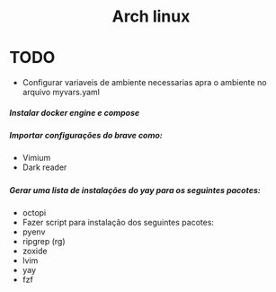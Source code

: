 <h1 align="center">Arch linux</h1>

# TODO
- Configurar variaveis de ambiente necessarias apra o ambiente no arquivo 
myvars.yaml
##### Instalar docker engine e compose 
##### Importar configurações do brave como:
- Vimium
- Dark reader
#####
##### Gerar uma lista de instalações do yay para os seguintes pacotes:
- octopi
- Fazer script para instalação dos seguintes pacotes:
- pyenv
- ripgrep (rg)
- zoxide
- lvim
- yay
- fzf

